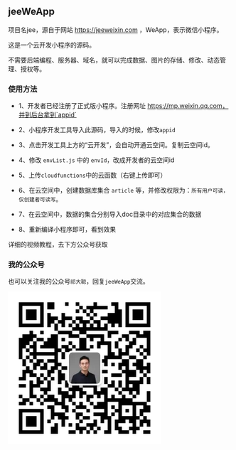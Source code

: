 
## jeeWeApp

项目名jee，源自于网站 https://jeeweixin.com ，WeApp，表示微信小程序。

这是一个云开发小程序的源码。

不需要后端编程、服务器、域名，就可以完成数据、图片的存储、修改、动态管理、授权等。


### 使用方法

- 1、开发者已经注册了正式版小程序。注册网址 https://mp.weixin.qq.com，并到后台拿到`appid`

- 2、小程序开发工具导入此源码，导入的时候，修改`appid`

- 3、点击开发工具上方的“云开发”，会自动开通云空间。复制云空间id。

- 4、修改 `envList.js` 中的 `envId`，改成开发者的云空间id

- 5、上传`cloudfunctions`中的云函数（右键上传即可）

- 6、在云空间中，创建数据库集合 `article` 等，并修改权限为：`所有用户可读，仅创建者可读写`。

- 7、在云空间中，数据的集合分别导入doc目录中的对应集合的数据

- 8、重新编译小程序即可，看到效果


详细的视频教程，去下方公众号获取


### 我的公众号

也可以关注我的公众号`祁大聪`，回复`jeeWeApp`交流。

![qidacong](https://raw.githubusercontent.com/qicongmark/blob-img/master/20220426/qidacong.6kvorztse8k0.webp)


